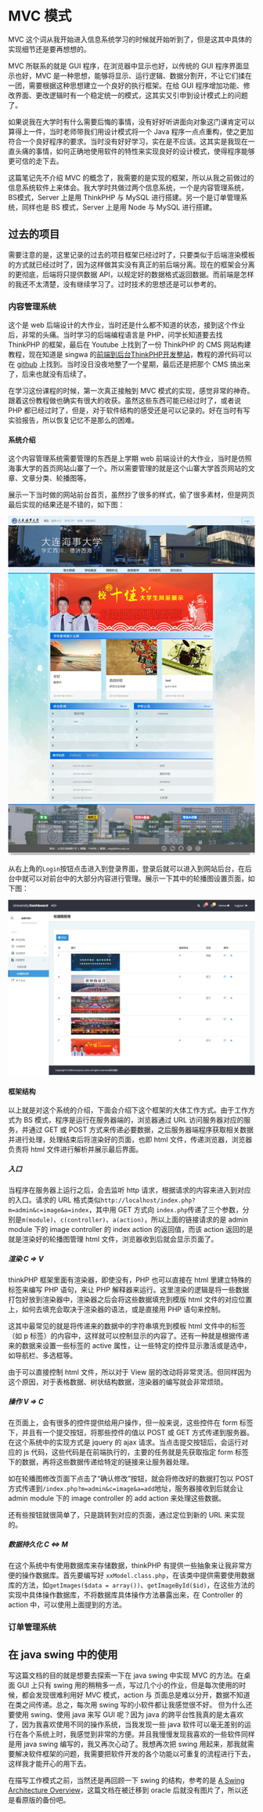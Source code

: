 # MVC 模式

MVC 这个词从我开始进入信息系统学习的时候就开始听到了，但是这其中具体的实现细节还是要再想想的。

MVC 所联系的就是 GUI 程序，在浏览器中显示也好，以传统的 GUI 程序界面显示也好，MVC 是一种思想，能够将显示、运行逻辑、数据分割开，不让它们揉在一团，需要根据这种思想建立一个良好的执行框架。在给 GUI 程序增加功能、修改界面、更改逻辑时有一个稳定统一的模式，这其实又引申到设计模式上的问题了。

如果说我在大学时有什么需要后悔的事情，没有好好听讲面向对象这门课肯定可以算得上一件，当时老师带我们用设计模式将一个 Java 程序一点点重构，使之更加符合一个良好程序的要求。当时没有好好学习，实在是不应该。这其实是我现在一直头痛的事情，如何正确地使用软件的特性来实现良好的设计模式，使得程序能够更可信的走下去。

这篇笔记先不介绍 MVC 的概念了，我需要的是实现的框架，所以从我之前做过的信息系统软件上来体会。我大学时共做过两个信息系统，一个是内容管理系统，BS模式，Server 上是用 ThinkPHP 与 MySQL 进行搭建。另一个是订单管理系统，同样也是 BS 模式，Server 上是用 Node 与 MySQL 进行搭建。

## 过去的项目

需要注意的是，这里记录的过去的项目框架已经过时了，只要类似于后端渲染模板的方式就已经过时了，因为这样做其实没有真正的前后端分离。现在的框架会分离的更彻底，后端将只提供数据 API，以规定好的数据格式返回数据。而前端是怎样的我还不太清楚，没有继续学习了。过时技术的思想还是可以参考的。

### 内容管理系统
这个是 web 后端设计的大作业，当时还是什么都不知道的状态，接到这个作业后，非常的头痛。当时学习的后端编程语言是 PHP，问学长知道要去找 ThinkPHP 的框架，最后在 Youtube 上找到了一份 ThinkPHP 的 CMS 网站构建教程，现在知道是 singwa 的[前端到后台ThinkPHP开发整站](https://coding.imooc.com/class/chapter/48.html#Anchor)，教程的源代码可以在 [github](https://github.com/Mrguan12/singcms) 上找到。当时没日没夜地整了一个星期，最后还是把那个 CMS 搞出来了，后来也就没有后续了。

在学习这份课程的时候，第一次真正接触到 MVC 模式的实现，感觉非常的神奇。跟着这份教程做也确实有很大的收获。虽然这些东西可能已经过时了，或者说 PHP 都已经过时了，但是，对于软件结构的感受还是可以记录的。好在当时有写实验报告，所以恢复记忆不是那么的困难。

#### 系统介绍
这个内容管理系统需要管理的东西是上学期 web 前端设计的大作业，当时是仿照海事大学的首页网站山寨了一个。所以需要管理的就是这个山寨大学首页网站的文章、文章分类、轮播图等。

展示一下当时做的网站前台首页，虽然抄了很多的样式，偷了很多素材，但是网页最后实现的结果还是不错的，如下图：
<div align="center">
    <img src="images/cms前台首页.jpg" width=600px>
</div>

从右上角的`Login`按钮点击进入到登录界面，登录后就可以进入到网站后台，在后台中就可以对前台中的大部分内容进行管理。展示一下其中的轮播图设置页面，如下图：
<div align="center">
    <img src="images/cms后台示例.jpg" width=600px>
</div>

#### 框架结构
以上就是对这个系统的介绍，下面会介绍下这个框架的大体工作方式。由于工作方式为 BS 模式，程序是运行在服务器端的，浏览器通过 URL 访问服务器对应的服务，并通过 GET 或 POST 方式来传递必要数据，之后服务器端程序获取相关数据并进行处理，处理结束后将渲染好的页面，也即 html 文件，传递浏览器，浏览器负责将 html 文件进行解析并展示最后界面。

##### 入口
当程序在服务器上运行之后，会去监听 http 请求，根据请求的内容来进入到对应的入口。请求的 URL 格式类似`http://localhost/index.php?m=admin&c=image&a=index`，其中用 GET 方式向 `index.php`传递了三个参数，分别是`m(module)`、`c(controller)`、`a(action)`，所以上面的链接请求的是 admin module 下的 image controller 的 index action 的返回值，而该 action 返回的是就是渲染好的轮播图管理 html 文件，浏览器收到后就会显示页面了。

##### 渲染 C => V
thinkPHP 框架里面有渲染器，即使没有，PHP 也可以直接在 html 里建立特殊的标签来编写 PHP 语句，来让 PHP 解释器来运行。这里渲染的逻辑是将一些数据打包好放到渲染器中，渲染器之后会将这些数据填充到模版 html 文件的对应位置上，如何去填充会取决于渲染器的语法，或是直接用 PHP 语句来控制。

这其中最常见的就是将传递来的数据中的字符串填充到模板 html 文件中的标签（如 p 标签）的内容中，这样就可以控制显示的内容了。还有一种就是根据传递来的数据来设置一些标签的 active 属性，让一些特定的控件显示激活或是选中，如导航栏、多选框等。

由于可以直接控制 html 文件，所以对于 View 层的改动将非常灵活。但同样因为这个原因，对于表格数据、树状结构数据，渲染器的编写就会非常烦琐。

##### 操作 V => C
在页面上，会有很多的控件提供给用户操作，但一般来说，这些控件在 form 标签下，并且有一个提交按钮，将那些控件的值以 POST 或 GET 方式传递到服务器。
在这个系统中的实现方式是 jquery 的 ajax 请求。当点击提交按钮后，会运行对应的 js 代码，这些代码是在前端执行的，主要的任务就是先获取指定 form 标签下的数据，再将这些数据传递给特定的链接来让服务器处理。

如在轮播图修改页面下点击了“确认修改”按钮，就会将修改好的数据打包以 POST 方式传递到`/index.php?m=admin&c=image&a=add`地址，服务器接收到后就会让 admin module 下的 image controller 的 add action 来处理这些数据。

还有些按钮就很简单了，只是跳转到对应的页面，通过定位到新的 URL 来实现的。

##### 数据持久化 C <=> M
在这个系统中有使用数据库来存储数据，thinkPHP 有提供一些抽象来让我非常方便的操作数据库。首先要编写好 `xxModel.class.php`，在该类中提供需要使用数据库的方法，如`getImages($data = array())`、`getImageById($id)`，在这些方法的实现中具体操作数据库，不将数据库具体操作方法暴露出来，在 Controller 的 action 中，可以使用上面提到的方法。

### 订单管理系统

## 在 java swing 中的使用
写这篇文档的目的就是想要去探索一下在 java swing 中实现 MVC 的方法。在桌面 GUI 上只有 swing 用的稍稍多一点，写过几个小的作业，但是每次使用的时候，都会发现很难利用好 MVC 模式，action 与 页面总是难以分开，数据不知道在类之间传递。总之，每次用 swing 写的小软件都让我感觉很不好。
但为什么还要使用 swing、使用 java 来写 GUI 呢？因为 java 的跨平台性我真的是太喜欢了，因为我喜欢使用不同的操作系统，当我发现一些 java 软件可以毫无差别的运行在各个系统上时，我感觉到非常的方便。并且我慢慢发现我喜欢的一些软件同样是用 java swing 编写的，我又再次心动了。我想再次把 swing 用起来，那我就需要解决软件框架的问题，我需要把软件开发的各个功能以可重复的流程进行下去，这样我才能开心的用下去。

在描写工作模式之前，当然还是再回顾一下 swing 的结构，参考的是 [A Swing Architecture Overview](https://td4rqw.blu.livefilestore.com/y1mhJLM6NoC4uepo74L-qQPJyc2DE61FqackhuLH4HBQDd8BhzbvC_CsZlsFlXTL5OoD7RYQ6ESMQJgJS1D1yt_Hinz7xJ16QGSdlnDTbDbv-kGTxLEDiVkeDejnNmjEtiij32H2-asBm9Kam-2q5iv4A/Swing%20Architecture%20Overview.mht)，这篇文档在被迁移到 oracle 后就没有图片了，所以还是看原版的备份吧。
